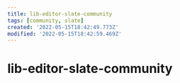 ```yaml
---
title: lib-editor-slate-community
tags: [community, slate]
created: '2022-05-15T18:42:49.773Z'
modified: '2022-05-15T18:42:59.469Z'
---
```


# lib-editor-slate-community


